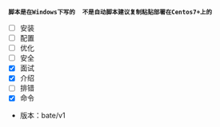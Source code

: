 **`脚本是在Windows下写的  不是自动脚本建议复制粘贴部署在Centos7+上的`**
- [ ] 安装
- [ ] 配置
- [ ] 优化
- [ ] 安全
- [x] 面试
- [x] 介绍
- [ ] 排错
- [x] 命令

* 版本：bate/v1
